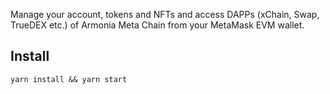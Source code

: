 Manage your account, tokens and NFTs and access DAPPs (xChain, Swap, TrueDEX etc.) of Armonia Meta Chain from your MetaMask EVM wallet.

## Install

```shell
yarn install && yarn start
```